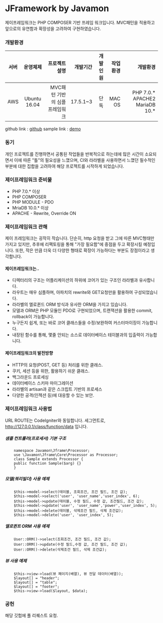 
# JFramework by Javamon

제이프레임워크는 PHP COMPOSER 기반 프레임 워크입니다.
MVC패턴을 적용하고 앞으로의 유연함과 확장성을 고려하여 구현하였습니다.

### 개발환경
|서버| 운영체제|프로젝트 설명|개발기간|개발인원|작업환경|개발환경|
| ------------- |:-------------:| -----:|-----:|-----:|-----:|-----:|
|AWS|Ubuntu 16.04|MVC패턴 기반의 심플 프레임워크|17.5.1~3|단독|MAC OS|PHP 7.0.*  APACHE2  MariaDB 10.*|

github link : [github](https://github.com/javamon1174/jframe)
sample link : [demo](http://javamon.be/jframe)

### 동기
개인 프로젝트를 진행하면서 공통된 작업들을 반복적으로 하는데에 많은 시간이 소요되면서 이에 따른 "틀"의 필요성을 느꼈으며, CI와 라라벨을 사용하면서 느꼈던 필수적인 부분에 대한 집합을 고려하여 해당 프로젝트를 시작하게 되었습니다.

### 제이프레임워크 준비물
- PHP 7.0.* 이상
- PHP COMPOSER
- PHP MODULE - PDO
- MriaDB 10.0.* 이상
- APACHE - Rewrite, Override ON

### 제이프레임워크 관해
제이 프레임워크는 굉작히 작습니다. 단순히, http 요청을 받고 그에 따른 MVC형태만 가지고 있지만, 추후에 리팩토링을 통해 "가장 필요함"에 중점을 두고 확장시킬 예정입니다.
또한, 작은 만큼 더욱 더 다양한 형태로 확장이 가능하다는 부분도 장점이라고 생각합니다.

#### 제이프레임워크는..
- 디렉터리의 구조는 어플리케이션의 하위에 코어가 있는 구조인 라라벨과 유사합니다.
- 라우트는 매우 심플하며, 아파치의 rewrite와 GET요청만을 활용하여 구성되었습니다.
- 라라벨의 엘로퀸드 ORM 방식과 유사한 ORM을 가지고 있습니다.
- 모델과 ORM은 PHP 모듈인 PDO로 구현되었으며, 트랜잭션을 활용한 commit, rollback이 가능합니다.
- 누구든지 쉽게, 또는 바로 코어 클래스들을 수정/보완하여 커스터마이징이 가능합니다.
- 내장된 함수를 통해, 몇줄 안되는 소스로 데이터베이스 테이블과의 입출력이 가능합니다.

#### 제이프레임워크의 발전방향
- HTTP의 요청(POST, GET 등) 처리를 위한 클래스.
- 쿠키, 세션 등을 위한, 활용하기 쉬운 클래스.
- 백그라운드 프로세싱
- 데이터베이스 스키마 마이그레이션
- 라라벨의 artisan과 같은 스크립트 기반의 프로세스
- 다양한 공격(인젝션 등)에 대응할 수 있는 보안.

### 제이프레임워크 사용법
URL ROUTE는 CodeIgniter와 동일합니다. 세그먼트로, http://127.0.0.1/class/function/data 입니다.
##### 샘플 컨트롤러(프로세서) 기본 구조
```
    namespace Javamon\Jframe\Processor;
    use \Javamon\Jframe\Core\Processor as Processor;
    class Sample extends Processor {
    public function Sample($arg) {}
    }
```

##### 모델(쿼리빌더) 사용 예제
```
    $this->model->select(테이블, 조회조건, 조건 필드, 조건 값);
    $this->model->select('user', 'user_name','user_index', 6);
    $this->model->update(테이블, 수정 필드, 수정 값, 조건필드, 조건 값);
    $this->model->update('user', 'user_name','power','user_index', 5);
    $this->model->delete(테이블, 삭제조건 필드, 삭제 조건값);
    $this->model->delete('user', 'user_index', 5);
```

##### 엘로퀸트 ORM 사용 예제
```
    User::ORM()->select(조회조건, 조건 필드, 조건 값);
    User::ORM()->update(수정 필드,수정 값, 조건 필드, 조건 값);
    User::ORM()->delete(삭제조건 필드, 삭제 조건값);
```

##### 뷰 사용 예제
```
    $this->view->load(뷰 페이지(배열), 뷰 전달 데이터(배열));
    $layout[] = "header";
    $layout[] = "table";
    $layout[] = "footer";
    $this->view->load($layout, $data);
```

### 공헌
해당 깃헙에 풀 리퀘스트 요청.
